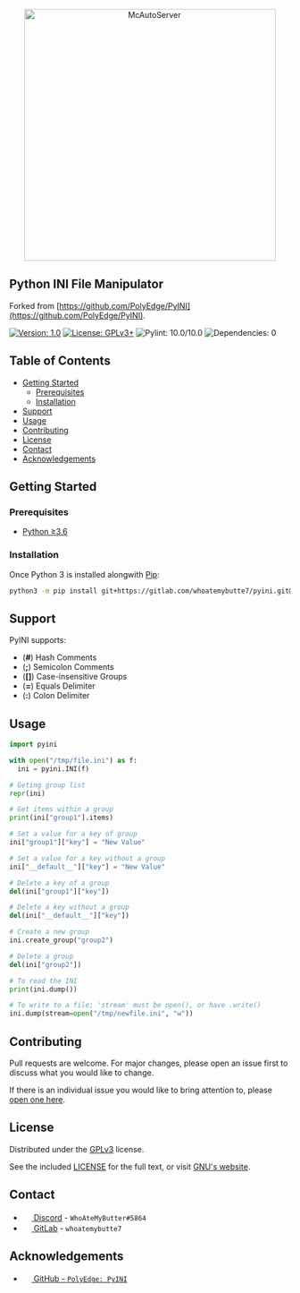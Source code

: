 <p align="center"><a href="https://gitlab.com/whoatemybutte7/pyini/"><img src="https://i.imgur.com/Ethz5E9.png" alt="McAutoServer" width="450"></a></p>

## Python INI File Manipulator
Forked from [https://github.com/PolyEdge/PyINI](https://github.com/PolyEdge/PyINI).

[![Version: 1.0](https://img.shields.io/badge/version-1.0-brightgreen)](https://gitlab.com/whoatemybutte7/pyini/-/tags)
[![License: GPLv3+](https://img.shields.io/badge/license-GPLv3+-blue)](https://gitlab.com/whoatemybutte7/pyini/-/blob/master/LICENSE)
![Pylint: 10.0/10.0](https://img.shields.io/badge/pylint-10.0/10.10-red)
![Dependencies: 0](https://img.shields.io/badge/dependencies-0-orange)

## Table of Contents

- [Getting Started](#getting-started)
  - [Prerequisites](#prerequisites)
  - [Installation](#installation)
- [Support](#support)
- [Usage](#usage)
- [Contributing](#contributing)
- [License](#license)
- [Contact](#contact)
- [Acknowledgements](#acknowledgements)


## Getting Started

### Prerequisites

- [Python ≥3.6](https://www.python.org/downloads/)

### Installation
 
Once Python 3 is installed alongwith [Pip](https://www.w3schools.com/python/python_pip.asp):

```bash
python3 -m pip install git+https://gitlab.com/whoatemybutte7/pyini.git@master
```

## Support

PyINI supports:
* (**\#**) Hash Comments
* (**\;**) Semicolon Comments
* (**\[\]**) Case-insensitive Groups
* (**\=**) Equals Delimiter
* (**\:**) Colon Delimiter

## Usage

```python
import pyini

with open("/tmp/file.ini") as f:
  ini = pyini.INI(f)

# Geting group list
repr(ini)

# Get items within a group
print(ini["group1"].items)

# Set a value for a key of group
ini["group1"]["key"] = "New Value"

# Set a value for a key without a group
ini["__default__"]["key"] = "New Value"

# Delete a key of a group
del(ini["group1"]["key"])

# Delete a key without a group
del(ini["__default__"]["key"])

# Create a new group
ini.create_group("group2")

# Delete a group
del(ini["group2"])

# To read the INI
print(ini.dump())

# To write to a file; 'stream' must be open(), or have .write()
ini.dump(stream=open("/tmp/newfile.ini", "w"))
```

## Contributing

Pull requests are welcome. For major changes, please open an issue first to discuss what you would like to change.

If there is an individual issue you would like to bring attention to, please 
[open one here](https://gitlab.com/whoatemybutte7/pyini/issues/new).

## License

Distributed under the [GPLv3](https://choosealicense.com/licenses/gpl-3.0/) license.

See the included [LICENSE](https://gitlab.com/whoatemybutte7/pyini/blob/master/LICENSE) for the full text, or
 visit [GNU's website](https://www.gnu.org/licenses/gpl-3.0.en.html).

## Contact

* <a href="https://discordapp.com"><img src="https://i.imgur.com/uJxRK5x.png" width="16"/> Discord</a> - `WhoAteMyButter#5864`
* <a href="https://gitlab.com/whoatemybutte7"><img src="https://i.imgur.com/xZaRvQA.png" width="16"/> GitLab</a> - `whoatemybutte7`

## Acknowledgements

* <a href="https://github.com/PolyEdge/PyINI"><img src="https://i.imgur.com/yqJ2Esg.png" width="16"/> GitHub - `PolyEdge: PyINI`</a>